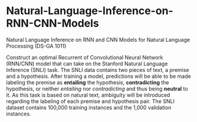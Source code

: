 # Natural-Language-Inference-on-RNN-CNN-Models
Natural Language Inference on RNN and CNN Models for Natural Language Processing (DS-GA 1011)

Construct an optimal Recurrent of Convolutional Neural Network (RNN/CNN) model that can take on the Stanford Natural Language Inference (SNLI) task. 
The SNLI data contains two pieces of text, a premise and a hypothesis. After training a model, predictions will be able to be made labeling the premise as **entailing** the hypothesis, **contradicting** the hypothesis, or neither *entailing* nor *contradicting* and thus being **neutral** to it. As this task is based on natural text, ambiguity will be introduced regarding the labeling of each premise and hypothesis pair. The SNLI dataset contains 100,000 training instances and the 1,000 validation instances.
